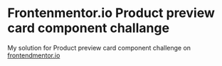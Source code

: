 # Frontenmentor.io Product preview card component challange

My solution for Product preview card component challenge on [frontendmentor.io](frontendmentor.io)
